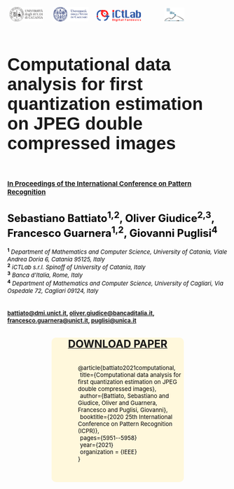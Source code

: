 <a href="http://www.dmi.unict.it/"><img src="img/unict.png" width="15%" hspace="5" target="_blank"></a>
<a style="margin-left:2%" href="http://www.unica.it/"><img src="img/unica.png" width="16%" hspace="5" target="_blank"></a>
<a style="margin-left:2%" href="https://www.ictlab.srl/"><img src="img/ictlab.png" width="20%" target="_blank"></a>
<a href="https://iplab.dmi.unict.it/"><img src="img/iplab.png" width="9%" hspace="50" target="_blank"></a>
<br><br>

<h1  style="font-family: Arial;  font-size: 40px;"><b>Computational data analysis for first quantization estimation on JPEG double compressed images</b></h1><br><br>

<div style="font-size:15px; color:black"><b><a href="https://www.micc.unifi.it/icpr2020/" target="_blank">In Proceedings of the International Conference on Pattern Recognition</a></b></div>
<br>

<font size="5px" color="black"><b>Sebastiano Battiato<sup>1,2</sup>, Oliver Giudice<sup>2,3</sup>, Francesco Guarnera<sup>1,2</sup>, Giovanni Puglisi<sup>4</sup></b></font><br>
<br>
<font size="2px" color="black"><sup><b>1</b></sup> <em>Department of Mathematics and Computer Science, University of Catania, Viale Andrea Doria 6, Catania 95125, Italy</em><br>
	<sup><b>2</b></sup> <em>iCTLab s.r.l. Spinoff of University of Catania, Italy</em><br>
	<sup><b>3</b></sup> <em>Banca d'Italia, Rome, Italy</em><br>
	<sup><b>4</b></sup> <em>Department of Mathematics and Computer Science, University of Cagliari, Via Ospedale 72, Cagliari 09124, Italy</em><br>
	<br><br>
	<b>battiato@dmi.unict.it, oliver.giudice@bancaditalia.it, francesco.guarnera@unict.it, puglisi@unica.it</b>
	<br><br>

<div style="text-align: center; background-color: cornsilk; border-radius: 10px;margin-left: 20%;margin-right: 20%;width: 60%">

<center>
<a href="https://ieeexplore.ieee.org/document/9412528"><font size="5px" ><b>DOWNLOAD PAPER</b></font></a>
</center>
<br><br>
<div style="text-align:left !important;margin-left:20%">
	@article{battiato2021computational,<br>
<span style="margin-left: 2%">title={Computational data analysis for first quantization estimation on JPEG double compressed images},</span><br>
<span style="margin-left: 2%">author={Battiato, Sebastiano and Giudice, Oliver and Guarnera, Francesco and Puglisi, Giovanni},</span><br>
<span style="margin-left: 2%">booktitle={2020 25th International Conference on Pattern Recognition (ICPR)},</span><br>
<span style="margin-left: 2%">pages={5951--5958}</span><br>
<span style="margin-left: 2%">year={2021}</span><br>
<span style="margin-left: 2%">organization = {IEEE}</span><br>
	}
</div>

<br><br>



